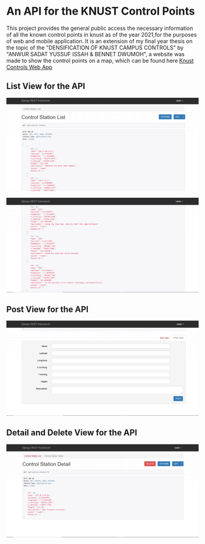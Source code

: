 # An API for the KNUST Control Points

This project provides the general public access the necessary information of all the known control points in knust as of the year 2021,for the purposes of web and mobile application. It is an extension of my final year thesis on the topic of the "DENSIFICATION OF KNUST CAMPUS CONTROLS" by "ANWUR SADAT YUSSUF ISSAH & BENNET DWUMOH", a website was made to show the control points on a map, which can be found here [Knust Controls Web App](https://knustcontrolpts.web.app/)

## List View for the API

![A screenshot of the api list 1 route](imgs/api-list-1.png)

![A screenshot of the api list 2 route](imgs/api-list-2.png)

## Post View for the API

![A screenshot of the api post route](imgs/api-post.png)

## Detail and Delete View for the API

![A screenshot of the api detail route](imgs/api-detail.png)
